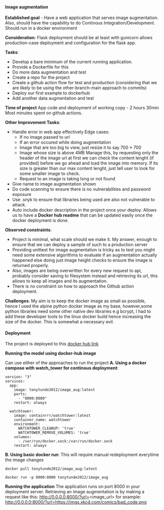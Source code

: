 #### Image augmentation 

**Established goal** - Have a web application that serves image augmentation.
Also, should have the capability to do Continous Integration/Development.
Should run in a docker environment

**Consideration**:
Flask deployment should be at least with gunicorn allows production-case deployment and configuration for the flask app.

**Tasks**:
- Develop a bare minimum of the current running application.
- Provide a Dockerfile for this
- Do more data augmentation and test
- Create a repo for the project
- Create a github action flow for test and production (considering that we are likely to be using the other-branch-main approach to commits) 
- Deploy our first example to dockerhub
- Add another data augmentation and test

**Time of project**
App code and deployment of working copy - 2 hours 30min
Most minutes spent on github actions.

**Other Improvement Tasks**:
- Handle error in web app effectively
  Edge cases:
    - If no image passed to url
    - If an error occured while doing augmentation
    - Image that are too big to view, just resize it to say 700 * 700
    - Image whose size is above 4MB
      Manage this, by requesting only the header of the image url at first we can check the content lenght (if provided) before we go ahead and load the image into memory. If its size is greater than our max content lenght, just tell user to look for some smaller image to check.
    - Request to an image is taking long or not found
- Give name to image augmentation shown
- Do code scanning to ensure there is no vulnerabilities and password exposure
- Use .snyk to ensure that libraries being used are also not vulnerable to attack.
- Auto include docker description in the project once your deploy. Allows us to have a **Docker hub readme** that can be updated easily once the docker deployment is done.

**Observed constraints**:
- Project is minimal, what scale should we make it. My answer, enough to ensure that we can deploy a sample of such to a production server
- Providing unittest for image augmentation is tricky as to test you might need some extensive algorithms to evaluate if an augmentation actually happened else doing just image height checks to ensure the image is returned properly.
- Also, images are being overwritten for every new request to api, probably consider saving to filesystem instead and retrieving its url, this allows to keep all images and its augmentation.
- There is no constraint on how to approach the Github action deployment.

**Challenges**:
My aim is to keep the docker image as small as possible, hence I used the alpine python docker image as my base, however,some python libraries need some other native dev libraries e.g bcrypt, I had to add these developer tools to the linux docker build hence increasing the size of the docker. This is somewhat a necessary evil.


#### Deployment

The project is deployed to this [docker hub link](https://hub.docker.com/r/tonytunde2012/image_aug)

**Running the model using docker-hub image**

Can use either of the approaches to run the project
**A. Using a docker compose with watch_tower for continous deployment**:
```
version: "3"
services:
  app:
    image: tonytunde2012/image_aug:latest
    ports:
      - "8000:8000"
    restart: always
  
  watchtower:
    image: containrrr/watchtower:latest
    container_name: watchtower
    environment:
      WATCHTOWER_CLEANUP: 'true'
      WATCHTOWER_REMOVE_VOLUMES: 'true'
    volumes:
      - /var/run/docker.sock:/var/run/docker.sock
    restart: always
```

**B. Using basic docker run**:
This will require manual redeployment everytime the image changes
```
docker pull tonytunde2012/image_aug:latest

docker run -p 8000:8000 tonytunde2012/image_aug

```

**Running the application**
The application runs on port 8000 in your deployment server.
Retrieving an image augmentation is by making a request like this:
http://0.0.0.0:8000/?url=<image_url>
for example:
http://0.0.0.0:8000/?url=https://imgs.xkcd.com/comics/bad_code.png
